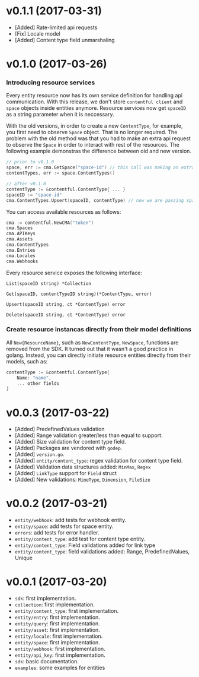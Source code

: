 v0.1.1 (2017-03-31)
===

* [Added] Rate-limited api requests
* [Fix] Locale model
* [Added] Content type field unmarshaling

v0.1.0 (2017-03-26)
===

### Introducing resource services
Every entity resource now has its own service definition for handling api communication. With this release, we don't store `contentful client` and `space` objects inside entities anymore. Resource services now get `spaceID` as a string parameter when it is neccessary.

With the old versions, in order to create a new `ContentType`, for example, you first need to observe `Space` object. That is no longer required. The problem with the old method was that you had to make an extra api request to observe the `Space` in order to interact with rest of the resources. The following example demonstras the difference between old and new version.

```go
// prior to v0.1.0
space, err := cma.GetSpace("space-id") // this call was making an extra api call
contentTypes, err := space.ContentTypes()

// after v0.1.0
contentType := &contentful.ContentType{ ... }
spaceID := "space-id"
cma.ContentTypes.Upsert(spaceID, contentType) // now we are passing spaceID as string
```

You can access available resources as follows:

```go
cma := contentful.NewCMA("token")
cma.Spaces
cma.APIKeys
cma.Assets
cma.ContentTypes
cma.Entries
cma.Locales
cma.Webhooks
```

Every resource service exposes the following interface:

`List(spaceID string) *Collection`

`Get(spaceID, contentTypeID string)(*ContentType, error)`

`Upsert(spaceID string, ct *ContentType) error`

`Delete(spaceID string, ct *ContentType) error`

### Create resource instancas directly from their model definitions

All `New{ResourceName}`, such as `NewContentType`, `NewSpace`, functions are removed from the SDK. It turned out that it wasn't a good practice in golang. Instead, you can directly initiate resource entities directly from their models, such as:

```go
contentType := &contentful.ContentType{
    Name: "name",
    ... other fields
}
```


v0.0.3 (2017-03-22)
===
* [Added] PredefinedValues validation
* [Added] Range validation greater/less than equal to support.
* [Added] Size validation for content type field.
* [Added] Packages are vendored with `godep`.
* [Added] `version.go`.
* [Added] `entity/content_type`: regex validation for content type field.
* [Added] Validation data structures added: `MinMax`, `Regex`
* [Added] `LinkType` support for `Field` struct
* [Added] New validations: `MimeType`, `Dimension`, `FileSize`


v0.0.2 (2017-03-21)
===
* `entity/webhook`: add tests for webhook entity.
* `entity/space`: add tests for space entity.
* `errors`: add tests for error handler.
* `entity/content_type`: add test for content type entity.
* `entity/content_type`: Field validations added for link type
* `entity/content_type`: field validations added: Range, PredefinedValues, Unique


v0.0.1 (2017-03-20)
===
* `sdk`: first implementation.
* `collection`: first implementation.
* `entity/content_type`: first implementation.
* `entity/entry`: first implementation.
* `entity/query`: first implementation.
* `entity/asset`: first implementation.
* `entity/locale`: first implementation.
* `entity/space`: first implementation.
* `entity/webhook`: first implementation.
* `entity/api_key`: first implementation.
* `sdk`: basic documentation.
* `examples`: some examples for entities
